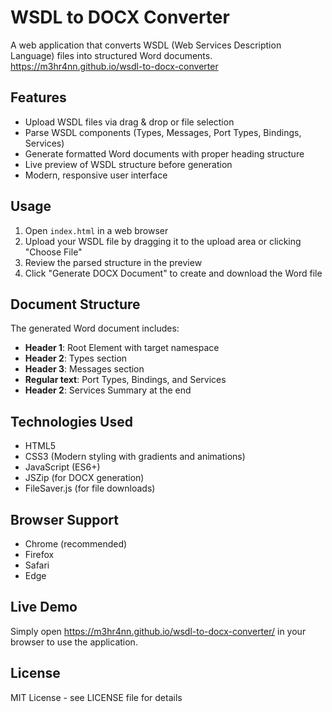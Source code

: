 # WSDL to DOCX Converter

A web application that converts WSDL (Web Services Description Language) files into structured Word documents.
[<a href="https://m3hr4nn.github.io/wsdl-to-docx-converter" target="(https://m3hr4nn.github.io/wsdl-to-docx-converter/)">https://m3hr4nn.github.io/wsdl-to-docx-converter</a>](https://m3hr4nn.github.io/wsdl-to-docx-converter/)

## Features

- Upload WSDL files via drag & drop or file selection
- Parse WSDL components (Types, Messages, Port Types, Bindings, Services)
- Generate formatted Word documents with proper heading structure
- Live preview of WSDL structure before generation
- Modern, responsive user interface

## Usage

1. Open `index.html` in a web browser
2. Upload your WSDL file by dragging it to the upload area or clicking "Choose File"
3. Review the parsed structure in the preview
4. Click "Generate DOCX Document" to create and download the Word file

## Document Structure

The generated Word document includes:
- **Header 1**: Root Element with target namespace
- **Header 2**: Types section
- **Header 3**: Messages section
- **Regular text**: Port Types, Bindings, and Services
- **Header 2**: Services Summary at the end

## Technologies Used

- HTML5
- CSS3 (Modern styling with gradients and animations)
- JavaScript (ES6+)
- JSZip (for DOCX generation)
- FileSaver.js (for file downloads)

## Browser Support

- Chrome (recommended)
- Firefox
- Safari
- Edge

## Live Demo

Simply open https://m3hr4nn.github.io/wsdl-to-docx-converter/ in your browser to use the application.

## License

MIT License - see LICENSE file for details
